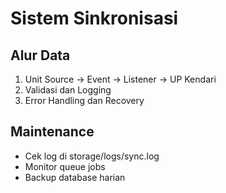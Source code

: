 # Sistem Sinkronisasi

## Alur Data
1. Unit Source -> Event -> Listener -> UP Kendari
2. Validasi dan Logging
3. Error Handling dan Recovery

## Maintenance
- Cek log di storage/logs/sync.log
- Monitor queue jobs
- Backup database harian 